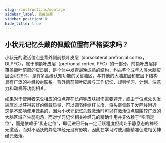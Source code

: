 ```yaml
---
slug: /instructions/montage
sidebar_label: 佩戴位置
sidebar_position: 8
hide_title: true
---
```


## 小状元记忆头戴的佩戴位置有严格要求吗？

小状元的激活位点是背外侧前额叶皮层（dorsolateral prefrontal cortex，DLPFC），属于前额叶皮层（prefrontal cortex, PFC）的一部分。前额叶皮层即覆盖额叶前部的皮质层，是个体中发育最晚成熟的结构，约占整个成年人类大脑皮层面积29%，是许多高级认知功能的关键脑区，与其他的大脑皮层和皮层下结构具有广泛的神经投射联系。背外侧前额叶皮层与工作记忆、规则学习、计划、注意力和动机等功能相关。

如果对于使用者来说相应的位点存在长痘等皮肤损伤需要避开，或由于位点处头发较厚难以获得较好的佩戴质量，可以调节伸缩杆长度，将头戴佩戴于发际线附近。这是不影响使用效果的，因为小状元记忆头戴激活时可以在激活位点周围较广泛的大脑区域产生弱电场，而对学习记忆相关神经元的精确作用并非依赖于“空间定位”，而是依赖于“状态定位”，即促进已经有一定活跃程度但尚处于静息态的神经元激活，而对不活跃的静息神经元没有影响，因此在学习时使用能精准促进相关神经元激活。
